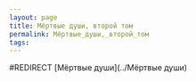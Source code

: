 ```yaml
---
layout: page
title: Мёртвые души, второй том
permalink: Мёртвые_души,_второй_том
tags: 
---
```

#REDIRECT [Мёртвые души](../Мёртвые души)